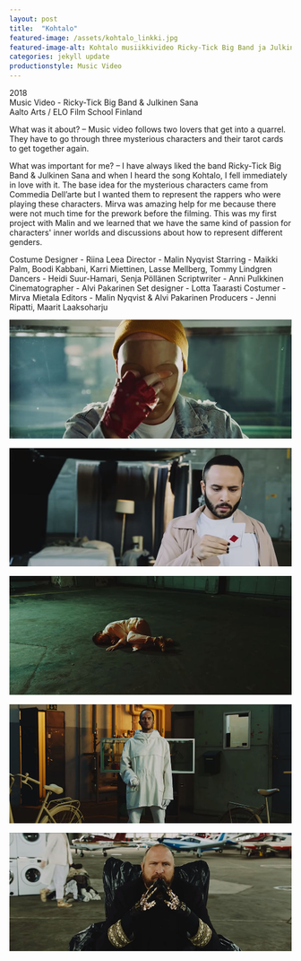 ```yaml
---
layout: post
title:  "Kohtalo"
featured-image: /assets/kohtalo_linkki.jpg
featured-image-alt: Kohtalo musiikkivideo Ricky-Tick Big Band ja Julkinen Sana
categories: jekyll update
productionstyle: Music Video
---
```

  2018  
  Music Video - Ricky-Tick Big Band & Julkinen Sana  
  Aalto Arts / ELO Film School Finland  

<div class="post-text-alone">  
  What was it about? – Music video follows two lovers that get into a quarrel. They have to go through three mysterious characters and their tarot cards to get together again.
<p></p>   
  What was important for me? – I have always liked the band Ricky-Tick Big Band & Julkinen Sana and when I heard the song Kohtalo, I fell immediately in love with it. The base idea for the mysterious characters came from Commedia Dell’arte but I wanted them to represent the rappers who were playing these characters. Mirva was amazing help for me because there were not much time for the prework before the filming. This was my first project with Malin and we learned that we have the same kind of passion for characters' inner worlds and discussions about how to represent different genders.
<p></p> 
</div>
  Costume Designer - Riina Leea  
  Director - Malin Nyqvist  
  Starring - Maikki Palm, Boodi Kabbani, Karri Miettinen, Lasse Mellberg, Tommy Lindgren  
  Dancers - Heidi Suur-Hamari, Senja Pöllänen  
  Scriptwriter - Anni Pulkkinen  
  Cinematographer - Alvi Pakarinen  
  Set designer - Lotta Taarasti  
  Costumer - Mirva Mietala  
  Editors - Malin Nyqvist & Alvi Pakarinen  
  Producers - Jenni Ripatti, Maarit Laaksoharju  


![alt text](/assets/projects/kohtalo1.jpg)

![alt text](/assets/projects/kohtalo2.jpg)

![alt text](/assets/projects/kohtalo3.jpg)

![alt text](/assets/projects/kohtalo4.jpg)

![alt text](/assets/projects/kohtalo5.jpg)